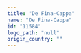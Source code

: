 ```yaml
---
title: "De Fina-Cappa"
name: "De Fina-Cappa"
id: "11584"
logo_path: "null"
origin_country: ""
---
```

